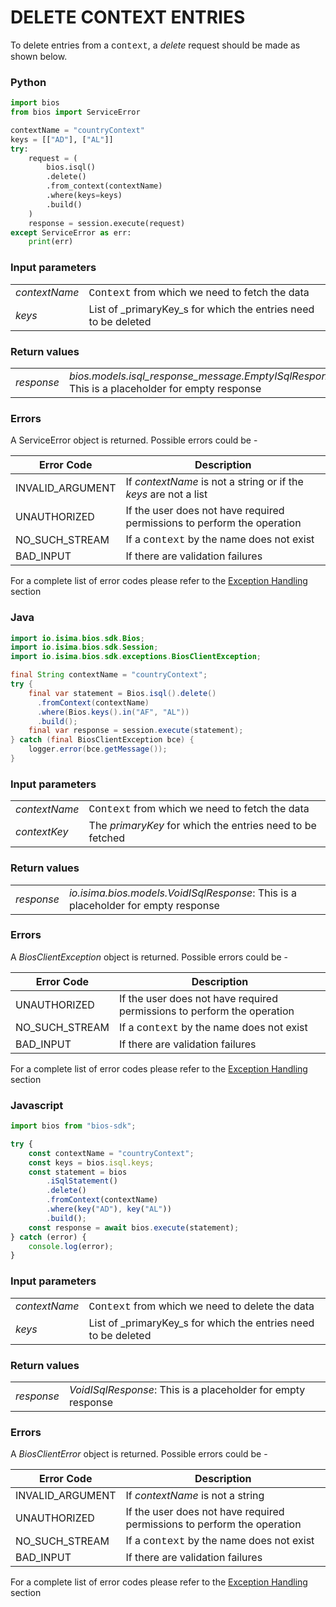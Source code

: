 # DELETE CONTEXT ENTRIES

To delete entries from a <span style="font-family:Courier New;">context</span>, a _delete_ request should be made as shown below.

<!-- tabs:start -->

### **Python**

```python
import bios
from bios import ServiceError

contextName = "countryContext"
keys = [["AD"], ["AL"]]
try:
    request = (
        bios.isql()
        .delete()
        .from_context(contextName)
        .where(keys=keys)
        .build()
    )
    response = session.execute(request)
except ServiceError as err:
    print(err)
```
### Input parameters

|               |                                                                                            |
| ------------- | ------------------------------------------------------------------------------------------ |
| _contextName_ | <span style="font-family:Courier New;">Context</span> from which we need to fetch the data |
| _keys_        | List of _primaryKey_s for which the entries need to be deleted                             |

### Return values
|            |                                                                                                 |
| ---------- | ----------------------------------------------------------------------------------------------- |
| _response_ | _bios.models.isql_response_message.EmptyISqlResponse_: This is a placeholder for empty response |

### Errors

A ServiceError object is returned. Possible errors could be -

| Error Code       | Description                                                                           |
| ---------------- | ------------------------------------------------------------------------------------- |
| INVALID_ARGUMENT | If _contextName_ is not a string or if the _keys_ are not a list                      |
| UNAUTHORIZED     | If the user does not have required permissions to perform the operation               |
| NO_SUCH_STREAM   | If a <span style="font-family:Courier New;">context</span> by the name does not exist |
| BAD_INPUT        | If there are validation failures                                                      |

For a complete list of error codes please refer to the [Exception Handling](https://bios.isima.io/docs/content/developer-guide/exceptions) section

### **Java**

```java
import io.isima.bios.sdk.Bios;
import io.isima.bios.sdk.Session;
import io.isima.bios.sdk.exceptions.BiosClientException;

final String contextName = "countryContext";
try {
    final var statement = Bios.isql().delete()
      .fromContext(contextName)
      .where(Bios.keys().in("AF", "AL"))
      .build();
    final var response = session.execute(statement);
} catch (final BiosClientException bce) {
    logger.error(bce.getMessage());
}
```

### Input parameters

|               |                                                                                             |
| ------------- | ------------------------------------------------------------------------------------------- |
| _contextName_ | <span style="font-family:Courier New;">Context</span> from  which we need to fetch the data |
| _contextKey_  | The _primaryKey_ for which the entries need to be fetched                                   |

### Return values
|            |                                                                                   |
| ---------- | --------------------------------------------------------------------------------- |
| _response_ | _io.isima.bios.models.VoidISqlResponse_: This is a placeholder for empty response |

### Errors

A _BiosClientException_ object is returned. Possible errors could be -

| Error Code     | Description                                                                           |
| -------------- | ------------------------------------------------------------------------------------- |
| UNAUTHORIZED   | If the user does not have required permissions to perform the operation               |
| NO_SUCH_STREAM | If a <span style="font-family:Courier New;">context</span> by the name does not exist |
| BAD_INPUT      | If there are validation failures                                                      |

For a complete list of error codes please refer to the [Exception Handling](https://bios.isima.io/docs/content/developer-guide/exceptions) section

### **Javascript**
```javascript
import bios from "bios-sdk";

try {
    const contextName = "countryContext";
    const keys = bios.isql.keys;
    const statement = bios
        .iSqlStatement()
        .delete()
        .fromContext(contextName)
        .where(key("AD"), key("AL"))
        .build();
    const response = await bios.execute(statement);
} catch (error) {
    console.log(error);
}
```
### Input parameters

|               |                                                                                             |
| ------------- | ------------------------------------------------------------------------------------------- |
| _contextName_ | <span style="font-family:Courier New;">Context</span> from which we need to delete the data |
| _keys_        | List of _primaryKey_s for which the entries need to be deleted                              |

### Return values
|            |                                                              |
| ---------- | ------------------------------------------------------------ |
| _response_ | _VoidISqlResponse_: This is a placeholder for empty response |

### Errors

A _BiosClientError_ object is returned. Possible errors could be -

| Error Code       | Description                                                                           |
| ---------------- | ------------------------------------------------------------------------------------- |
| INVALID_ARGUMENT | If _contextName_ is not a string                                                      |
| UNAUTHORIZED     | If the user does not have required permissions to perform the operation               |
| NO_SUCH_STREAM   | If a <span style="font-family:Courier New;">context</span> by the name does not exist |
| BAD_INPUT        | If there are validation failures                                                      |

For a complete list of error codes please refer to the [Exception Handling](https://bios.isima.io/docs/content/developer-guide/exceptions) section

<!-- tabs:end -->
